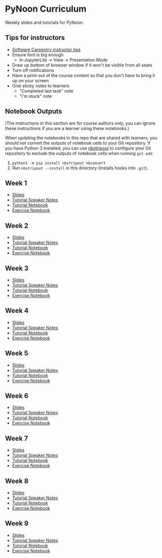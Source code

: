 # PyNoon Curriculum

Weekly slides and tutorials for PyNoon.

## Tips for instructors

* [Software Carpentry instructor tips](https://carpentries.github.io/instructor-training/instructor/17-live.html#top-ten-tips-for-participatory-live-coding-in-a-workshop)
* Ensure font is big enough
  * In JupyterLite -> View -> Presentation Mode
* Draw up bottom of browser window if it won't be visible from all seats
* Turn off notifications
* Have a print-out of the course content so that you don't have to
  bring it up on your screen
* Give sticky notes to learners
  * "Completed last task" note
  * "I'm stuck" note

## Notebook Outputs

(The instructions in this section are for course authors only, you can
ignore these instructions if you are a learner using these notebooks.)

When updating the notebooks in this repo that are shared with
learners, you should not commit the outputs of notebook cells to your
Git repository. If you have Python 3 installed, you can use
[nbstripout](https://github.com/kynan/nbstripout) to configure your
Git repository to exclude the outputs of notebook cells when running
`git add`:

1. `python3 -m pip install nbstripout nbconvert`
2. Run `nbstripout --install` in this directory (installs hooks into
   `.git`).

## Week 1

* [Slides](https://pynoon.github.io/curriculum/week_1/slides.html)
* [Tutorial Speaker Notes](https://pynoon.github.io/curriculum/week_1/tutorial_speaker_notes.html)
* [Tutorial Notebook](https://colab.research.google.com/github/pynoon/curriculum/blob/main/week_1/week_1_tutorial.ipynb)
* [Exercise Notebook](https://colab.research.google.com/github/pynoon/curriculum/blob/main/week_1/week_1_exercise.ipynb)

## Week 2

* [Slides](https://pynoon.github.io/curriculum/week_2/slides.html)
* [Tutorial Speaker Notes](https://pynoon.github.io/curriculum/week_2/tutorial_speaker_notes.html)
* [Tutorial Notebook](https://colab.research.google.com/github/pynoon/curriculum/blob/main/week_2/week_2_tutorial.ipynb)
* [Exercise Notebook](https://colab.research.google.com/github/pynoon/curriculum/blob/main/week_2/week_2_exercise.ipynb)

## Week 3

* [Slides](https://pynoon.github.io/curriculum/week_3/slides.html)
* [Tutorial Speaker Notes](https://pynoon.github.io/curriculum/week_3/tutorial_speaker_notes.html)
* [Tutorial Notebook](https://colab.research.google.com/github/pynoon/curriculum/blob/main/week_3/week_3_tutorial.ipynb)
* [Exercise Notebook](https://colab.research.google.com/github/pynoon/curriculum/blob/main/week_3/week_3_exercise.ipynb)

## Week 4

* [Slides](https://pynoon.github.io/curriculum/week_4/slides.html)
* [Tutorial Speaker Notes](https://pynoon.github.io/curriculum/week_4/tutorial_speaker_notes.html)
* [Tutorial Notebook](https://colab.research.google.com/github/pynoon/curriculum/blob/main/week_4/week_4_tutorial.ipynb)
* [Exercise Notebook](https://colab.research.google.com/github/pynoon/curriculum/blob/main/week_4/week_4_exercise.ipynb)

## Week 5

* [Slides](https://pynoon.github.io/curriculum/week_5/slides.html)
* [Tutorial Speaker Notes](https://pynoon.github.io/curriculum/week_5/tutorial_speaker_notes.html)
* [Tutorial Notebook](https://colab.research.google.com/github/pynoon/curriculum/blob/main/week_5/week_5_tutorial.ipynb)
* [Exercise Notebook](https://colab.research.google.com/github/pynoon/curriculum/blob/main/week_5/week_5_exercise.ipynb)

## Week 6

* [Slides](https://pynoon.github.io/curriculum/week_6/slides.html)
* [Tutorial Speaker Notes](https://pynoon.github.io/curriculum/week_6/tutorial_speaker_notes.html)
* [Tutorial Notebook](https://colab.research.google.com/github/pynoon/curriculum/blob/main/week_6/week_6_tutorial.ipynb)
* [Exercise Notebook](https://colab.research.google.com/github/pynoon/curriculum/blob/main/week_6/week_6_exercise.ipynb)

## Week 7

* [Slides](https://pynoon.github.io/curriculum/week_7/slides.html)
* [Tutorial Speaker Notes](https://pynoon.github.io/curriculum/week_7/tutorial_speaker_notes.html)
* [Tutorial Notebook](https://colab.research.google.com/github/pynoon/curriculum/blob/main/week_7/week_7_tutorial.ipynb)
* [Exercise Notebook](https://colab.research.google.com/github/pynoon/curriculum/blob/main/week_7/week_7_exercise.ipynb)

## Week 8

* [Slides](https://pynoon.github.io/curriculum/week_8/slides.html)
* [Tutorial Speaker Notes](https://pynoon.github.io/curriculum/week_8/tutorial_speaker_notes.html)
* [Tutorial Notebook](https://colab.research.google.com/github/pynoon/curriculum/blob/main/week_8/week_8_tutorial.ipynb)
* [Exercise Notebook](https://colab.research.google.com/github/pynoon/curriculum/blob/main/week_8/week_8_exercise.ipynb)

## Week 9

* [Slides](https://pynoon.github.io/curriculum/week_9/slides.html)
* [Tutorial Speaker Notes](https://pynoon.github.io/curriculum/week_9/tutorial_speaker_notes.html)
* [Tutorial Notebook](https://colab.research.google.com/github/pynoon/curriculum/blob/main/week_9/week_9_tutorial.ipynb)
* [Exercise Notebook](https://colab.research.google.com/github/pynoon/curriculum/blob/main/week_9/week_9_exercise.ipynb)